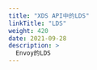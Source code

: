 ```yaml
---
title: "XDS API中的LDS"
linkTitle: "LDS"
weight: 420
date: 2021-09-28
description: >
  Envoy的LDS
---
```




